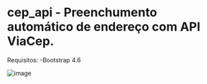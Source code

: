 # cep_api - Preenchumento automático de endereço com API ViaCep.
Requisitos:
  -Bootstrap 4.6 

![image](https://user-images.githubusercontent.com/67709853/162793969-c647d524-fcb0-4b16-8ec1-71d66383ac3a.png)
